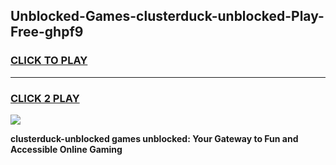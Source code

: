 
## Unblocked-Games-clusterduck-unblocked-Play-Free-ghpf9
<h3>
<a href="https://premium76.site?title=clusterduck-unblocked&ref=21A">CLICK TO PLAY</a></h3>
<hr>

<h3>
<a href="https://premium76.site?title=clusterduck-unblocked&ref=21A">CLICK 2 PLAY</a>
  
</h3>

<a href="https://premium76.site?title=clusterduck-unblocked&ref=21A"><img src="https://clearcache.store/games.png"></a>


**clusterduck-unblocked games unblocked: Your Gateway to Fun and Accessible Online Gaming**
